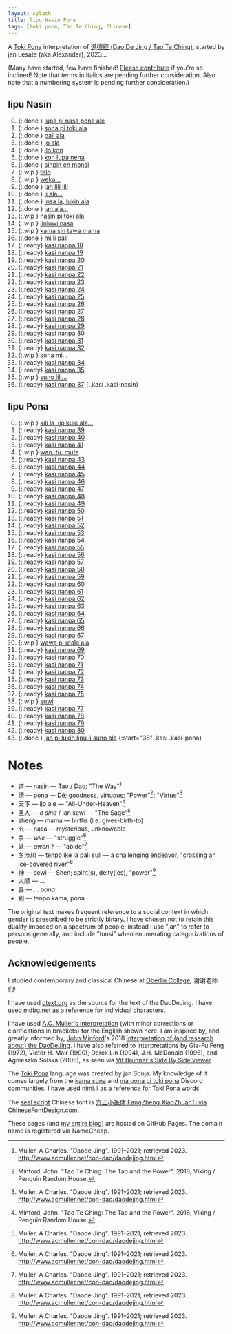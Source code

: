 ```yaml
---
layout: splash
title: lipu Nasin Pona
tags: [toki pona, Tao Te Ching, Chinese]
---
```


A [Toki Pona] interpretation of [道德經 (Dao De Jing / Tao Te Ching)](https://en.wikipedia.org/wiki/Tao_Te_Ching), started by jan Lesate (aka Alexander), 2023…

(Many have started, few have finished! [Please contribute](https://github.com/alxndr/blog/tree/main/lipu-nasin-pona) if you're so inclined! Note that terms in italics are pending further consideration. Also note that a numbering system is pending further consideration.)


## lipu Nasin

0. {:.done } [lupa pi nasa pona ale](/lipu-nasin-pona/1)
0. {:.done } [sona pi toki ala](/lipu-nasin-pona/2)
0. {:.done } [pali ala](/lipu-nasin-pona/3)
0. {:.done } [jo ala](/lipu-nasin-pona/4)
0. {:.done } [ilo kon](/lipu-nasin-pona/5)
0. {:.done } [kon lupa nena](/lipu-nasin-pona/6)
0. {:.done } [sinpin en monsi](/lipu-nasin-pona/7)
0. {:.wip  } [telo](/lipu-nasin-pona/8)
0. {:.wip  } [weka...](/lipu-nasin-pona/9)
0. {:.done } [jan lili lili](/lipu-nasin-pona/10)
0. {:.done } [li ala...](/lipu-nasin-pona/11)
0. {:.done } [insa la, lukin ala](/lipu-nasin-pona/12)
0. {:.done } [jan ala...](/lipu-nasin-pona/13)
0. {:.wip  } [nasin pi toki ala](/lipu-nasin-pona/14)
0. {:.wip  } [linluwi nasa](/lipu-nasin-pona/15)
0. {:.wip  } [kama sin tawa mama](/lipu-nasin-pona/16)
0. {:.done } [mi li pali](/lipu-nasin-pona/17)
0. {:.ready} [kasi nanpa 18](/lipu-nasin-pona/18)
0. {:.ready} [kasi nanpa 19](/lipu-nasin-pona/19)
0. {:.ready} [kasi nanpa 20](/lipu-nasin-pona/20)
0. {:.ready} [kasi nanpa 21](/lipu-nasin-pona/21)
0. {:.ready} [kasi nanpa 22](/lipu-nasin-pona/22)
0. {:.ready} [kasi nanpa 23](/lipu-nasin-pona/23)
0. {:.ready} [kasi nanpa 24](/lipu-nasin-pona/24)
0. {:.ready} [kasi nanpa 25](/lipu-nasin-pona/25)
0. {:.ready} [kasi nanpa 26](/lipu-nasin-pona/26)
0. {:.ready} [kasi nanpa 27](/lipu-nasin-pona/27)
0. {:.ready} [kasi nanpa 28](/lipu-nasin-pona/28)
0. {:.ready} [kasi nanpa 29](/lipu-nasin-pona/29)
0. {:.ready} [kasi nanpa 30](/lipu-nasin-pona/30)
0. {:.ready} [kasi nanpa 31](/lipu-nasin-pona/31)
0. {:.ready} [kasi nanpa 32](/lipu-nasin-pona/32)
0. {:.wip  } [sona mi...](/lipu-nasin-pona/33)
0. {:.ready} [kasi nanpa 34](/lipu-nasin-pona/34)
0. {:.ready} [kasi nanpa 35](/lipu-nasin-pona/35)
0. {:.wip  } [suno lili...](/lipu-nasin-pona/36)
0. {:.ready} [kasi nanpa 37](/lipu-nasin-pona/37)
{:.kasi .kasi-nasin}


## lipu Pona

0. {:.wip  } [kili la, ijo kule ala...](/lipu-nasin-pona/38)
0. {:.ready} [kasi nanpa 39](/lipu-nasin-pona/39)
0. {:.ready} [kasi nanpa 40](/lipu-nasin-pona/40)
0. {:.ready} [kasi nanpa 41](/lipu-nasin-pona/41)
0. {:.wip  } [wan, tu, mute](/lipu-nasin-pona/42)
0. {:.ready} [kasi nanpa 43](/lipu-nasin-pona/43)
0. {:.ready} [kasi nanpa 44](/lipu-nasin-pona/44)
0. {:.ready} [kasi nanpa 45](/lipu-nasin-pona/45)
0. {:.ready} [kasi nanpa 46](/lipu-nasin-pona/46)
0. {:.ready} [kasi nanpa 47](/lipu-nasin-pona/47)
0. {:.ready} [kasi nanpa 48](/lipu-nasin-pona/48)
0. {:.ready} [kasi nanpa 49](/lipu-nasin-pona/49)
0. {:.ready} [kasi nanpa 50](/lipu-nasin-pona/50)
0. {:.ready} [kasi nanpa 51](/lipu-nasin-pona/51)
0. {:.ready} [kasi nanpa 52](/lipu-nasin-pona/52)
0. {:.ready} [kasi nanpa 53](/lipu-nasin-pona/53)
0. {:.ready} [kasi nanpa 54](/lipu-nasin-pona/54)
0. {:.ready} [kasi nanpa 55](/lipu-nasin-pona/55)
0. {:.ready} [kasi nanpa 56](/lipu-nasin-pona/56)
0. {:.ready} [kasi nanpa 57](/lipu-nasin-pona/57)
0. {:.ready} [kasi nanpa 58](/lipu-nasin-pona/58)
0. {:.ready} [kasi nanpa 59](/lipu-nasin-pona/59)
0. {:.ready} [kasi nanpa 60](/lipu-nasin-pona/60)
0. {:.ready} [kasi nanpa 61](/lipu-nasin-pona/61)
0. {:.ready} [kasi nanpa 62](/lipu-nasin-pona/62)
0. {:.ready} [kasi nanpa 63](/lipu-nasin-pona/63)
0. {:.ready} [kasi nanpa 64](/lipu-nasin-pona/64)
0. {:.ready} [kasi nanpa 65](/lipu-nasin-pona/65)
0. {:.ready} [kasi nanpa 66](/lipu-nasin-pona/66)
0. {:.ready} [kasi nanpa 67](/lipu-nasin-pona/67)
0. {:.wip  } [wawa pi utala ala](/lipu-nasin-pona/68)
0. {:.ready} [kasi nanpa 69](/lipu-nasin-pona/69)
0. {:.ready} [kasi nanpa 70](/lipu-nasin-pona/70)
0. {:.ready} [kasi nanpa 71](/lipu-nasin-pona/71)
0. {:.ready} [kasi nanpa 72](/lipu-nasin-pona/72)
0. {:.ready} [kasi nanpa 73](/lipu-nasin-pona/73)
0. {:.ready} [kasi nanpa 74](/lipu-nasin-pona/74)
0. {:.ready} [kasi nanpa 75](/lipu-nasin-pona/75)
0. {:.wip  } [suwi](/lipu-nasin-pona/76)
0. {:.ready} [kasi nanpa 77](/lipu-nasin-pona/77)
0. {:.ready} [kasi nanpa 78](/lipu-nasin-pona/78)
0. {:.ready} [kasi nanpa 79](/lipu-nasin-pona/79)
0. {:.ready} [kasi nanpa 80](/lipu-nasin-pona/80)
0. {:.done } [jan pi lukin lipu li suno ala](/lipu-nasin-pona/81)
{:start="38" .kasi .kasi-pona}


# Notes

* 道 — nasin — Tao / Dao; "The Way"[^Muller]
* 德 — pona — Dé; goodness, virtuous; "Power"[^Minford]; "Virtue"[^Muller]
* 天下 — ijo ale — "All-Under-Heaven"[^Minford]
* 圣人 — _o sina_ / jan sewi — "The Sage"[^Muller]
* sheng — mama — births (i.e. gives-birth-to)
* 玄 — nasa — mysterious, unknowable
* 争 — _wile_ — "struggle"[^Muller]
* 处 — _awen_ ? — "abide"[^Muller]
* 冬渉川 — tenpo ike la pali suli — a challenging endeavor, "crossing an ice-covered river"[^Muller]
* 神 — sewi — Shen; spirit(s), deity(ies), "power"[^Muller]
* 大顺 — ...
* 善 — ... _pona_
* 利 — tenpo kama, pona

The original text makes frequent reference to a social context in which gender is prescribed to be strictly binary.
I have chosen not to retain this duality imposed on a spectrum of people; instead I use "jan" to refer to persons generally, and include "tonsi" when enumerating categorizations of people.


## Acknowledgements

I studied contemporary and classical Chinese at [Oberlin College](https://oberlin.edu); 谢谢老师们!

I have used [ctext.org](https://ctext.org/dao-de-jing/ens) as the source for the text of the DaoDeJing.
I have used [mdbg.net](https://mdbg.net) as a reference for individual characters.

I have used [A.C. Muller's interpretation](http://www.acmuller.net/con-dao/daodejing.html) (with minor corrections or clarifications in brackets) for the English shown here. <!-- TODO remove it... -->
I am inspired by, and greatly informed by, [John Minford](https://johnminford.com/)'s 2018 [interpretation of (and research about) the DaoDeJing](https://www.johnminford.com/books).
I have also referred to interpretations by Gia-Fu Feng (1972), Victor H. Mair (1990), Derek Lin (1994), J.H. McDonald (1996), and Agnieszka Solska (2005), as seen via [Vít Brunner's Side By Side viewer](https://ttc.tasuki.org/display:Code:gff,vhm,dl,jhmd,as).

The [Toki Pona] language was created by jan Sonja.
My knowledge of it comes largely from the [kama sona](https://discord.gg/Sw42hJ6Qc9) and [ma pona pi toki pona](https://discord.gg/mapona) Discord communities.
I have used [nimi.li](https://nimi.li) as a reference for Toki Pona words.

<!-- I used [GNU Awk](https://www.gnu.org/software/gawk/manual/gawk.html) to along with [linku.la](https://linku.la)'s dataset to calculate statistics about the words used. -->

The [seal script](https://en.wikipedia.org/wiki/Seal_script) Chinese font is [方正小篆体 FangZheng XiaoZhuanTi via ChineseFontDesign.com](https://chinesefontdesign.com/fang-zheng-xiao-zhuan-ti-font-traditional-chinese.html).

These pages (and [my entire blog](https://alxndr.blog)) are hosted on GitHub Pages.
The domain name is registered via NameCheap.



<style>
  .kasi {
    padding-left: 1.5em;
    column-width: 8.8em;
  }
  .kasi li {
  }
  .kasi .done a {
    font-size: 1.1em;
  }
  .kasi .wip {
    opacity: 0.8;
  }
  .kasi .wip a {
    font-style: italic;
  }
  .kasi .ready {
    opacity: 0.5;
  }
  .kasi .ready a {
    color: gray;
    text-decoration: none;
  }
  .kasi .notready {
    opacity: 0.6;
  }
  .kasi .notready a {
    color: gray;
    text-decoration: none;
    font-style: italic;
  }
</style>

[^Minford]: Minford, John. "Tao Te Ching: The Tao and the Power". 2018; Viking / Penguin Random House.
[^Muller]: Muller, A Charles. "Daode Jing". 1991–2021; retrieved 2023. http://www.acmuller.net/con-dao/daodejing.html

[Toki Pona]: https://tokipona.org
